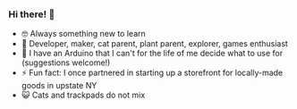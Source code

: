 ### Hi there! 👋

<!--
**Asterids/Asterids** is a ✨ _special_ ✨ repository because its `README.md` (this file) appears on your GitHub profile.
-->

- 🤓 Always something new to learn
- 🌱 Developer, maker, cat parent, plant parent, explorer, games enthusiast
- 🤖 I have an Arduino that I can't for the life of me decide what to use for (suggestions welcome!)
- ⚡ Fun fact: I once partnered in starting up a storefront for locally-made goods in upstate NY
- 😺 Cats and trackpads do not mix
